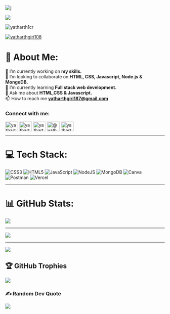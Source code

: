 <!--<img src="https://miro.medium.com/v2/resize:fit:1358/1*yw0TnheAGN-LPneDaTlaxw.gif" alt="MasterHead" style="width: auto; height: auto; object-fit: cover;">-->
<!--![MasterHead](https://miro.medium.com/v2/resize:fit:1358/1*yw0TnheAGN-LPneDaTlaxw.gif)-->
![j](https://user-images.githubusercontent.com/70682152/196581060-0e3cc3d2-93e3-4108-82ea-920de5bcece4.gif)
<!-- profile.md -->
<!-- <img src="https://miro.medium.com/v2/resize:fit:1358/1*yw0TnheAGN-LPneDaTlaxw.gif" alt="MasterHead" style="width: 100%; height: auto; object-fit: cover;">-->
<!-- profile.md 
<h1 align="center">Hi 👋, I'm Yatharth</h1>
<h3 align="center"></h3>  
-->
<img src="https://readme-typing-svg.herokuapp.com?font=Architects+Daughter&amp;color=green&amp;size=30&amp;lines=Hi+👋,+I'm+Yatharth+Giri+Giri;" style="max-width: 100%;">

<p align="left"> <img src="https://komarev.com/ghpvc/?username=yatharth1cr&label=Profile%20views&color=0e75b6&style=flat" alt="yatharth1cr" /> </p>
<p align="left"> <a href="https://twitter.com/yatharthgiri108" target="blank"><img src="https://img.shields.io/twitter/follow/yatharthgiri108?logo=twitter&style=for-the-badge" alt="yatharthgiri108" /></a> </p>

# 💫 About Me:
 
🔭 I’m currently working on **my skills.**<br>
👯 I’m looking to collaborate on **HTML, CSS, Javascript, Node.js & MongoDB.**<br>
🌱 I’m currently learning **Full stack web development.**<br>
💬 Ask me about **HTML,CSS & Javascript.**<br>
📫 How to reach me **yatharthgiri187@gmail.com**<br>

<h3 align="left">Connect with me:</h3>
<p align="left">
<a href="https://dev.to/yatharth1cr" target="blank"><img align="center" src="https://raw.githubusercontent.com/rahuldkjain/github-profile-readme-generator/master/src/images/icons/Social/devto.svg" alt="yatharth1cr" height="30" width="40" /></a>
<a href="https://twitter.com/yatharthgiri108" target="blank"><img align="center" src="https://raw.githubusercontent.com/rahuldkjain/github-profile-readme-generator/master/src/images/icons/Social/twitter.svg" alt="yatharthgiri108" height="30" width="40" /></a>
<a href="https://www.linkedin.com/in/yatharth-giri-b51579287/" target="blank"><img align="center" src="https://raw.githubusercontent.com/rahuldkjain/github-profile-readme-generator/master/src/images/icons/Social/linked-in-alt.svg" alt="yatharth giri" height="30" width="40" /></a>
<a href="https://medium.com/@yatharthgiri187" target="blank"><img align="center" src="https://raw.githubusercontent.com/rahuldkjain/github-profile-readme-generator/master/src/images/icons/Social/medium.svg" alt="@yatharthgiri" height="30" width="40" /></a>
<a href="https://youtube.com/@YatharthGiri?si=LwQc-xeCv-qpPGmG" target="blank"><img align="center" src="https://raw.githubusercontent.com/rahuldkjain/github-profile-readme-generator/master/src/images/icons/Social/youtube.svg" alt="yatharth giri" height="30" width="40" /></a>
</p>

---

# 💻 Tech Stack:
![CSS3](https://img.shields.io/badge/css3-%231572B6.svg?style=for-the-badge&logo=css3&logoColor=white) ![HTML5](https://img.shields.io/badge/html5-%23E34F26.svg?style=for-the-badge&logo=html5&logoColor=white) ![JavaScript](https://img.shields.io/badge/javascript-%23323330.svg?style=for-the-badge&logo=javascript&logoColor=%23F7DF1E) ![NodeJS](https://img.shields.io/badge/node.js-6DA55F?style=for-the-badge&logo=node.js&logoColor=white) ![MongoDB](https://img.shields.io/badge/MongoDB-%234ea94b.svg?style=for-the-badge&logo=mongodb&logoColor=white) ![Canva](https://img.shields.io/badge/Canva-%2300C4CC.svg?style=for-the-badge&logo=Canva&logoColor=white) ![Postman](https://img.shields.io/badge/Postman-FF6C37?style=for-the-badge&logo=postman&logoColor=white) ![Vercel](https://img.shields.io/badge/vercel-%23000000.svg?style=for-the-badge&logo=vercel&logoColor=white)

---

# 📊 GitHub Stats:

![](https://github-readme-stats.vercel.app/api?username=yatharth1cr&theme=dark&hide_border=false&include_all_commits=true&count_private=true)<br/>

---

![](https://github-readme-streak-stats.herokuapp.com/?user=yatharth1cr&theme=dark&hide_border=false)<br/>

---

![](https://github-readme-stats.vercel.app/api/top-langs/?username=yatharth1cr&theme=dark&hide_border=false&include_all_commits=true&count_private=true&layout=compact)

## 🏆 GitHub Trophies

![](https://github-profile-trophy.vercel.app/?username=yatharth1cr&theme=radical&no-frame=false&no-bg=false&margin-w=4)

### ✍️ Random Dev Quote

![](https://quotes-github-readme.vercel.app/api?type=horizontal&theme=gruvbox)
